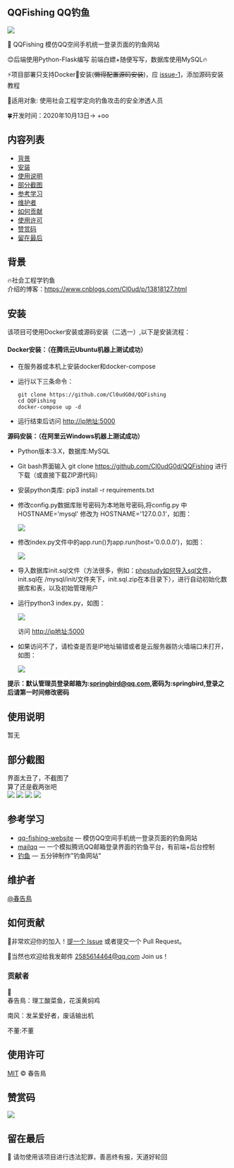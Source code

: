 ## QQFishing QQ钓鱼

![](https://github.com/Cl0udG0d/QQFishing/blob/master/static/images/fishing.png)

🚀 QQFishing 模仿QQ空间手机统一登录页面的钓鱼网站

:blush:后端使用Python-Flask编写 前端白嫖+随便写写，数据库使用MySQL🔥

:zap:项目部署只支持Docker:whale:安装(~~懒得配置源码安装~~)，应 [issue-1](https://github.com/Cl0udG0d/QQFishing/issues/1)，添加源码安装教程

:trident:适用对象: 使用社会工程学定向钓鱼攻击的安全渗透人员

:four_leaf_clover:开发时间：2020年10月13日-> +oo  

## 内容列表

- [背景](#背景)
- [安装](#安装)
- [使用说明](#使用说明)
- [部分截图](#部分截图)
- [参考学习](#参考学习)
- [维护者](#维护者)
- [如何贡献](#如何贡献)
- [使用许可](#使用许可)
- [赞赏码](#赞赏码)
- [留在最后](#留在最后)

## 背景

:fire:社会工程学钓鱼  
介绍的博客：https://www.cnblogs.com/Cl0ud/p/13818127.html

## 安装
该项目可使用Docker安装或源码安装（二选一）,以下是安装流程：

#### **Docker安装：**（在腾讯云Ubuntu机器上测试成功）

+ 在服务器或本机上安装docker和docker-compose

+ 运行以下三条命令：

  ```shell
  git clone https://github.com/Cl0udG0d/QQFishing
  cd QQFishing
  docker-compose up -d
  ```

+ 运行结束后访问 [http://ip地址:5000](http://ip:5000/)

**源码安装：（在阿里云Windows机器上测试成功）**

- Python版本:3.X，数据库:MySQL

- Git bash界面输入 git clone https://github.com/Cl0udG0d/QQFishing 进行下载（或直接下载ZIP源代码）

- 安装python类库: pip3 install -r requirements.txt

- 修改config.py数据库账号密码为本地账号密码,将config.py 中 HOSTNAME='mysql' 修改为 HOSTNAME='127.0.0.1'，如图：

  ![](https://github.com/Cl0udG0d/QQFishing/blob/master/static/images/4.png)

- 修改index.py文件中的app.run()为app.run(host='0.0.0.0')，如图：

  ![](https://github.com/Cl0udG0d/QQFishing/blob/master/static/images/2.png)

- 导入数据库init.sql文件（方法很多，例如：[phpstudy如何导入sql文件](https://www.php.cn/php-ask-424960.html)，init.sql在 /mysql/init/文件夹下，init.sql.zip在本目录下），进行自动初始化数据库和表，以及初始管理用户

- 运行python3 index.py，如图：

  ![](https://github.com/Cl0udG0d/QQFishing/blob/master/static/images/1.png)

  访问 [http://ip地址:5000](http://ip:5000/)

- 如果访问不了，请检查是否是IP地址输错或者是云服务器防火墙端口未打开，如图：

  ![](https://github.com/Cl0udG0d/QQFishing/blob/master/static/images/3.png)

**提示：默认管理员登录邮箱为:[springbird@qq.com](mailto:springbird@qq.com),密码为:springbird,登录之后请第一时间修改密码**



## 使用说明
暂无

## 部分截图
界面太丑了，不截图了  
算了还是截两张吧  
![](https://github.com/Cl0udG0d/QQFishing/blob/master/static/images/index1.png)
![](https://github.com/Cl0udG0d/QQFishing/blob/master/static/images/index2.png)
![](https://github.com/Cl0udG0d/QQFishing/blob/master/static/images/index3.png)
![](https://github.com/Cl0udG0d/QQFishing/blob/master/static/images/index4.png)


## 参考学习

- [qq-fishing-website](https://github.com/ChinaVeryNb/qq-fishing-website) — 模仿QQ空间手机统一登录页面的钓鱼网站
- [mailqq](https://github.com/Escher1108/mailqq) — 一个模拟腾讯QQ邮箱登录界面的钓鱼平台，有前端+后台控制
- [钓鱼](https://github.com/icindy/diaoyu) — 五分钟制作"钓鱼网站"

## 维护者

[@春告鳥](https://github.com/Cl0udG0d)

## 如何贡献

:beer:非常欢迎你的加入！[提一个 Issue](https://github.com/Cl0udG0d/QQFishing/issues/new) 或者提交一个 Pull Request。

:beers:当然也欢迎给我发邮件  2585614464@qq.com Join us！


### 贡献者

:jack_o_lantern:  
春告鳥：理工酸菜鱼，花溪黄焖鸡  

南风：发呆爱好者，废话输出机

不董:不董

## 使用许可

[MIT](LICENSE)  © 春告鳥

## 赞赏码

![](https://github.com/Cl0udG0d/QQFishing/blob/master/static/images/%E8%B5%9E%E8%B5%8F%E7%A0%81.png)

## 留在最后

:gift_heart: 请勿使用该项目进行违法犯罪，善恶终有报，天道好轮回
